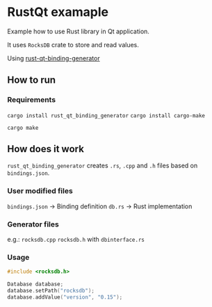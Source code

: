 # RustQt examaple

Example how to use Rust library in Qt application.

It uses `RocksDB` crate to store and read values.

Using [rust-qt-binding-generator](https://github.com/KDE/rust-qt-binding-generator)

## How to run

### Requirements 

`cargo install rust_qt_binding_generator` 
`cargo install cargo-make`


`cargo make`

## How does it work

`rust_qt_binding_generator` creates `.rs`, `.cpp` and `.h` files based on `bindings.json`.

### User modified files

`bindings.json` -> Binding definition
`db.rs` -> Rust implementation

### Generator files

e.g.: `rocksdb.cpp` `rocksdb.h` with `dbinterface.rs`

### Usage

```c++
#include <rocksdb.h>

Database database;
database.setPath("rocksdb");
database.addValue("version", "0.15");
```

